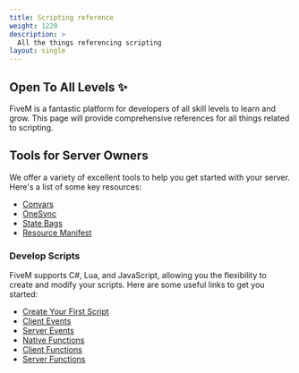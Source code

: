 ```yaml
---
title: Scripting reference
weight: 1220
description: >
  All the things referencing scripting
layout: single
---
```


## Open To All Levels ✨

FiveM is a fantastic platform for developers of all skill levels to learn and grow. This page will provide comprehensive references for all things related to scripting.

## Tools for Server Owners

We offer a variety of excellent tools to help you get started with your server. Here's a list of some key resources:

- [Convars](/docs/scripting-reference/convars)
- [OneSync](/docs/scripting-reference/onesync)
- [State Bags](/docs/scripting-manual/networking/state-bags.md)
- [Resource Manifest](/docs/scripting-reference/resource-manifest/resource-manifest)

### Develop Scripts

FiveM supports C#, Lua, and JavaScript, allowing you the flexibility to create and modify your scripts. Here are some useful links to get you started:

- [Create Your First Script](/docs/scripting-manual/introduction/creating-your-first-script)
- [Client Events](/docs/scripting-reference/events/client-events)
- [Server Events](/docs/scripting-reference/events/server-events)
- [Native Functions](https://docs.fivem.net/natives/)
- [Client Functions](/docs/scripting-reference/client-functions)
- [Server Functions](/docs/scripting-reference/server-functions)

